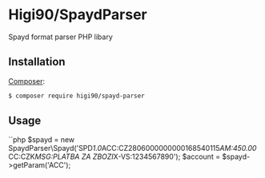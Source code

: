 Higi90/SpaydParser
======
Spayd format parser PHP libary

Installation
------------

[Composer](http://getcomposer.org/):

```sh
$ composer require higi90/spayd-parser
```


Usage
------------
``php
$spayd = new SpaydParser\Spayd('SPD*1.0*ACC:CZ2806000000000168540115*AM:450.00*CC:CZK*MSG:PLATBA ZA ZBOZI*X-VS:1234567890');
$account = $spayd->getParam('ACC');
```